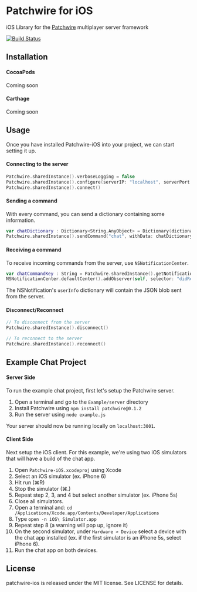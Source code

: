 # Patchwire for iOS
iOS Library for the [Patchwire](https://github.com/twisterghost/gamatas) multiplayer server framework

[![Build Status](https://travis-ci.org/VictorBX/patchwire-ios.svg?branch=master)](https://travis-ci.org/VictorBX/patchwire-ios)

## Installation

#### CocoaPods
Coming soon

#### Carthage
Coming soon

## Usage

Once you have installed Patchwire-iOS into your project, we can start setting it up. 

#### Connecting to the server
```swift
Patchwire.sharedInstance().verboseLogging = false
Patchwire.sharedInstance().configure(serverIP: "localhost", serverPort: 3001)
Patchwire.sharedInstance().connect()
```

#### Sending a command
With every command, you can send a dictionary containing some information.
```swift
var chatDictionary : Dictionary<String,AnyObject> = Dictionary(dictionaryLiteral: ("username", "player"),("message", "hello"))
Patchwire.sharedInstance().sendCommand("chat", withData: chatDictionary)
```

#### Receiving a command
To receive incoming commands from the server, use `NSNotificationCenter`.
```swift
var chatCommandKey : String = Patchwire.sharedInstance().getNotificationKey(command: "chat")
NSNotificationCenter.defaultCenter().addObserver(self, selector: "didReceiveChatCommand:", name: chatCommandKey, object: nil)
```

The NSNotification's `userInfo` dictionary will contain the JSON blob sent from the server.

#### Disconnect/Reconnect
```swift
// To disconnect from the server
Patchwire.sharedInstance().disconnect()

// To reconnect to the server
Patchwire.sharedInstance().reconnect()
```

## Example Chat Project

#### Server Side

To run the example chat project, first let's setup the Patchwire server. 

1. Open a terminal and go to the `Example/server` directory
2. Install Patchwire using `npm install patchwire@0.1.2`
3. Run the server using `node example.js`

Your server should now be running locally on `localhost:3001`. 

#### Client Side

Next setup the iOS client. For this example, we're using two iOS simulators that will have a build of the chat app.

1. Open `Patchwire-iOS.xcodeproj` using Xcode
2. Select an iOS simulator (ex. iPhone 6)
3. Hit run (⌘R)
4. Stop the simulator (⌘.)
5. Repeat step 2, 3, and 4 but select another simulator (ex. iPhone 5s)
6. Close all simulators. 
7. Open a terminal and: `cd /Applications/Xcode.app/Contents/Developer/Applications`
8. Type `open -n iOS\ Simulator.app`
9. Repeat step 8 (a warning will pop up, ignore it)
10. On the second simulator, under `Hardware > Device` select a device with the chat app installed (ex. if the first simulator is an iPhone 5s, select iPhone 6).
11. Run the chat app on both devices.

## License

patchwire-ios is released under the MIT license. See LICENSE for details.
